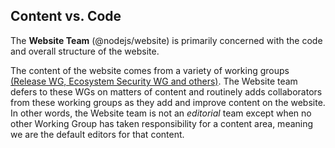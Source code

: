 ## Content vs. Code

The **Website Team** (@nodejs/website) is primarily concerned with the code and overall structure of the website.

The content of the website comes from a variety of working groups [(Release WG, Ecosystem Security WG and others)](https://github.com/nodejs/TSC/blob/main/WORKING_GROUPS.md#current-working-groups). The Website team defers to these WGs on matters of content and routinely adds collaborators from these working groups as they add and improve content on the website. In other words, the Website team is not an _editorial_ team except when no other Working Group has taken responsibility for a content area, meaning we are the default editors for that content.
